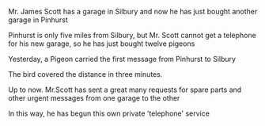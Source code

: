 Mr. James Scott has a garage in Silbury and now he has just bought another garage in Pinhurst

Pinhurst is only five miles from Silbury, but Mr. Scott cannot get a telephone for his new garage, so he has just bought twelve pigeons 

Yesterday, a Pigeon carried the first message from Pinhurst to Silbury

The bird covered the distance in three minutes.

Up to now. Mr.Scott has sent a great many requests for spare parts and other urgent messages from one garage to the other

In this way, he has begun this own private 'telephone' service
